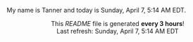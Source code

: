 My name is Tanner and today is Sunday, April 7, 5:14 AM EDT.

<p align="center">This <i>README</i> file is generated <b>every 3 hours</b>!</br>Last refresh: Sunday, April 7, 5:14 AM EDT<br /></p>
